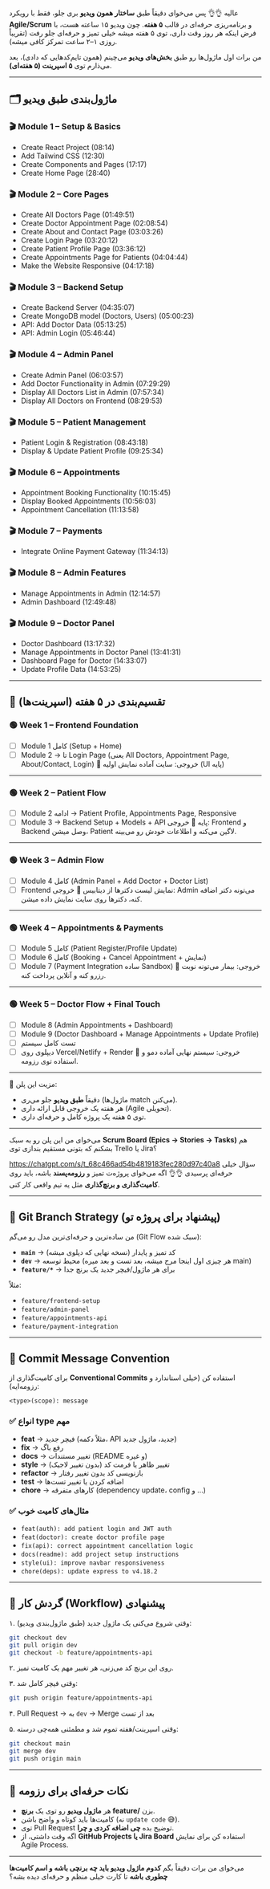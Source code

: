عالیه 👌👌
پس می‌خوای دقیقاً طبق **ساختار همون ویدیو** بری جلو، فقط با رویکرد **Agile/Scrum** و برنامه‌ریزی حرفه‌ای در قالب **۵ هفته**.
چون ویدیو ۱۵ ساعته هست، با فرض اینکه هر روز وقت داری، توی ۵ هفته میشه خیلی تمیز و حرفه‌ای جلو رفت (تقریباً روزی ۱–۲ ساعت تمرکز کافی میشه).

من برات اول ماژول‌ها رو طبق **بخش‌های ویدیو** می‌چینم (همون تایم‌کدهایی که دادی)، بعد می‌ذارم توی **۵ اسپرینت (۵ هفته‌ای)**.

---

## 🗂️ ماژول‌بندی طبق ویدیو

### 🎬 Module 1 – Setup & Basics

* Create React Project (08:14)
* Add Tailwind CSS (12:30)
* Create Components and Pages (17:17)
* Create Home Page (28:40)

### 🎬 Module 2 – Core Pages

* Create All Doctors Page (01:49:51)
* Create Doctor Appointment Page (02:08:54)
* Create About and Contact Page (03:03:26)
* Create Login Page (03:20:12)
* Create Patient Profile Page (03:36:12)
* Create Appointments Page for Patients (04:04:44)
* Make the Website Responsive (04:17:18)

### 🎬 Module 3 – Backend Setup

* Create Backend Server (04:35:07)
* Create MongoDB model (Doctors, Users) (05:00:23)
* API: Add Doctor Data (05:13:25)
* API: Admin Login (05:46:44)

### 🎬 Module 4 – Admin Panel

* Create Admin Panel (06:03:57)
* Add Doctor Functionality in Admin (07:29:29)
* Display All Doctors List in Admin (07:57:34)
* Display All Doctors on Frontend (08:29:53)

### 🎬 Module 5 – Patient Management

* Patient Login & Registration (08:43:18)
* Display & Update Patient Profile (09:25:34)

### 🎬 Module 6 – Appointments

* Appointment Booking Functionality (10:15:45)
* Display Booked Appointments (10:56:03)
* Appointment Cancellation (11:13:58)

### 🎬 Module 7 – Payments

* Integrate Online Payment Gateway (11:34:13)

### 🎬 Module 8 – Admin Features

* Manage Appointments in Admin (12:14:57)
* Admin Dashboard (12:49:48)

### 🎬 Module 9 – Doctor Panel

* Doctor Dashboard (13:17:32)
* Manage Appointments in Doctor Panel (13:41:31)
* Dashboard Page for Doctor (14:33:07)
* Update Profile Data (14:53:25)

---

## 📆 تقسیم‌بندی در ۵ هفته (اسپرینت‌ها)

### 🟢 Week 1 – Frontend Foundation

* [ ] Module 1 کامل (Setup + Home)
* [ ] Module 2 → تا Login Page (یعنی All Doctors, Appointment Page, About/Contact, Login)
  🎯 خروجی: سایت آماده نمایش اولیه (UI پایه)

---

### 🟢 Week 2 – Patient Flow

* [ ] Module 2 ادامه → Patient Profile, Appointments Page, Responsive
* [ ] Module 3 → Backend Setup + Models + API پایه
  🎯 خروجی: Frontend و Backend وصل میشن، Patient لاگین می‌کنه و اطلاعات خودش رو می‌بینه.

---

### 🟢 Week 3 – Admin Flow

* [ ] Module 4 کامل (Admin Panel + Add Doctor + Doctor List)
* [ ] Frontend نمایش لیست دکترها از دیتابیس
  🎯 خروجی: Admin می‌تونه دکتر اضافه کنه، دکترها روی سایت نمایش داده میشن.

---

### 🟢 Week 4 – Appointments & Payments

* [ ] Module 5 کامل (Patient Register/Profile Update)
* [ ] Module 6 کامل (Booking + Cancel Appointment + نمایش)
* [ ] Module 7 (Payment Integration ساده Sandbox)
  🎯 خروجی: بیمار می‌تونه نوبت رزرو کنه و آنلاین پرداخت کنه.

---

### 🟢 Week 5 – Doctor Flow + Final Touch

* [ ] Module 8 (Admin Appointments + Dashboard)
* [ ] Module 9 (Doctor Dashboard + Manage Appointments + Update Profile)
* [ ] تست کامل سیستم
* [ ] دیپلوی روی Vercel/Netlify + Render
  🎯 خروجی: سیستم نهایی آماده دمو و استفاده توی رزومه.

---

📌 مزیت این پلن:

* دقیقاً **طبق ویدیو** جلو می‌ری (ماژول‌ها match می‌کنن).
* هر هفته یک خروجی قابل ارائه داری (Agile تحویلی).
* توی ۵ هفته یک پروژه کامل و حرفه‌ای داری.

---

می‌خوای من این پلن رو به سبک **Scrum Board (Epics → Stories → Tasks)** هم بشکنم که بتونی مستقیم بندازی توی Trello یا Jira؟


https://chatgpt.com/s/t_68c466ad54b4819183fec280d97c40a8
سؤال خیلی حرفه‌ای پرسیدی 👌👌
اگه می‌خوای پروژه‌ت تمیز و **رزومه‌پسند** باشه، باید روی **کامیت‌گذاری و برنچ‌گذاری** مثل یه تیم واقعی کار کنی.

---

## 🌱 Git Branch Strategy (پیشنهاد برای پروژه تو)

من ساده‌ترین و حرفه‌ای‌ترین مدل رو می‌گم (Git Flow سبک شده):

* **`main`** → کد تمیز و پایدار (نسخه نهایی که دپلوی میشه)
* **`dev`** → محیط توسعه (هر چیزی اول اینجا مرج میشه، بعد تست و بعد میره main)
* **`feature/*`** → برای هر ماژول/فیچر جدید یک برنچ جدا

مثلاً:

* `feature/frontend-setup`
* `feature/admin-panel`
* `feature/appointments-api`
* `feature/payment-integration`

---

## 📝 Commit Message Convention

برای کامیت‌گذاری از **Conventional Commits** استفاده کن (خیلی استاندارد و رزومه‌ایه):

```
<type>(scope): message
```

### ✅ انواع type مهم

* **feat** → فیچر جدید (مثلاً دکمه، API جدید، ماژول جدید)
* **fix** → رفع باگ
* **docs** → تغییر مستندات (README و غیره)
* **style** → تغییر ظاهر یا فرمت کد (بدون تغییر لاجیک)
* **refactor** → بازنویسی کد بدون تغییر رفتار
* **test** → اضافه کردن یا تغییر تست‌ها
* **chore** → کارهای متفرقه (dependency update، config و …)

### ✅ مثال‌های کامیت خوب

* `feat(auth): add patient login and JWT auth`
* `feat(doctor): create doctor profile page`
* `fix(api): correct appointment cancellation logic`
* `docs(readme): add project setup instructions`
* `style(ui): improve navbar responsiveness`
* `chore(deps): update express to v4.18.2`

---

## 🔀 گردش کار (Workflow) پیشنهادی

۱. وقتی شروع می‌کنی یک ماژول جدید (طبق ماژول‌بندی ویدیو):

```bash
git checkout dev
git pull origin dev
git checkout -b feature/appointments-api
```

۲. روی این برنچ کد می‌زنی، هر تغییر مهم یک کامیت تمیز.

۳. وقتی فیچر کامل شد:

```bash
git push origin feature/appointments-api
```

۴. Pull Request → به `dev` → Merge بعد از تست

۵. وقتی اسپرینت/هفته تموم شد و مطمئنی همه‌چی درسته:

```bash
git checkout main
git merge dev
git push origin main
```

---

## 🎯 نکات حرفه‌ای برای رزومه

* هر **ماژول ویدیو** رو توی یک **برنچ feature/** بزن.
* کامیت‌ها باید کوتاه و واضح باشن (نه `update code` 😅).
* توی Pull Request توضیح بده **چی اضافه کردی و چرا**.
* اگه وقت داشتی، از **GitHub Projects یا Jira Board** استفاده کن برای نمایش Agile Process.

---

می‌خوای من برات دقیقاً بگم **کدوم ماژول ویدیو باید چه برنچی باشه و اسم کامیت‌ها چطوری باشه** تا کارت خیلی منظم و حرفه‌ای دیده بشه؟







